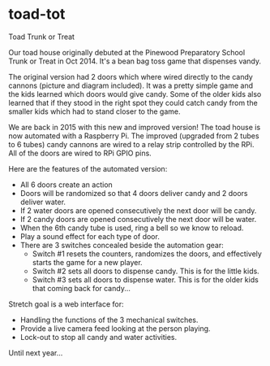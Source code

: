 # toad-tot

Toad Trunk or Treat

Our toad house originally debuted at the Pinewood Preparatory School Trunk or Treat
in Oct 2014.  It's a bean bag toss game that dispenses vandy.

The original version had 2 doors which where wired directly to the candy cannons
(picture and diagram included).  It was a pretty simple game and the kids learned which
doors would give candy.  Some of the older kids also learned that if they stood in the
right spot they could catch candy from the smaller kids which had to stand closer to
the game.

We are back in 2015 with this new and improved version!  The toad house is now automated
with a Raspberry Pi.  The improved (upgraded from 2 tubes to 6 tubes) candy cannons are
wired to a relay strip controlled by the RPi.  All of the doors are wired to RPi GPIO
pins.

Here are the features of the automated version:

  - All 6 doors create an action
  - Doors will be randomized so that 4 doors deliver candy and 2 doors deliver water.
  - If 2 water doors are opened consecutively the next door will be candy.
  - If 2 candy doors are opened consecutively the next door will be water.
  - When the 6th candy tube is used, ring a bell so we know to reload.
  - Play a sound effect for each type of door.
  - There are 3 switches concealed beside the automation gear:
    + Switch #1 resets the counters, randomizes the doors, and effectively starts the
      game for a new player.
    + Switch #2 sets all doors to dispense candy.  This is for the little kids.
    + Switch #3 sets all doors to dispense water.  This is for the older kids that
      coming back for candy...
 
Stretch goal is a web interface for:
  - Handling the functions of the 3 mechanical switches.
  - Provide a live camera feed looking at the person playing.
  - Lock-out to stop all candy and water activities.

Until next year...

